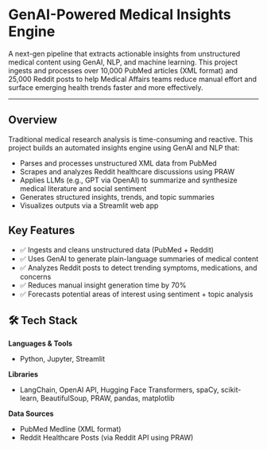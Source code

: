 # GenAI-Powered Medical Insights Engine

A next-gen pipeline that extracts actionable insights from unstructured medical content using GenAI, NLP, and machine learning. This project ingests and processes over 10,000 PubMed articles (XML format) and 25,000 Reddit posts to help Medical Affairs teams reduce manual effort and surface emerging health trends faster and more effectively.

---

## Overview

Traditional medical research analysis is time-consuming and reactive. This project builds an automated insights engine using GenAI and NLP that:

- Parses and processes unstructured XML data from PubMed
- Scrapes and analyzes Reddit healthcare discussions using PRAW
- Applies LLMs (e.g., GPT via OpenAI) to summarize and synthesize medical literature and social sentiment
- Generates structured insights, trends, and topic summaries
- Visualizes outputs via a Streamlit web app


## Key Features

- ✅ Ingests and cleans unstructured data (PubMed + Reddit)
- ✅ Uses GenAI to generate plain-language summaries of medical content
- ✅ Analyzes Reddit posts to detect trending symptoms, medications, and concerns
- ✅ Reduces manual insight generation time by 70%
- ✅ Forecasts potential areas of interest using sentiment + topic analysis


## 🛠️ Tech Stack

**Languages & Tools**  
- Python, Jupyter, Streamlit

**Libraries**  
- LangChain, OpenAI API, Hugging Face Transformers, spaCy, scikit-learn, BeautifulSoup, PRAW, pandas, matplotlib

**Data Sources**  
- PubMed Medline (XML format)  
- Reddit Healthcare Posts (via Reddit API using PRAW)
